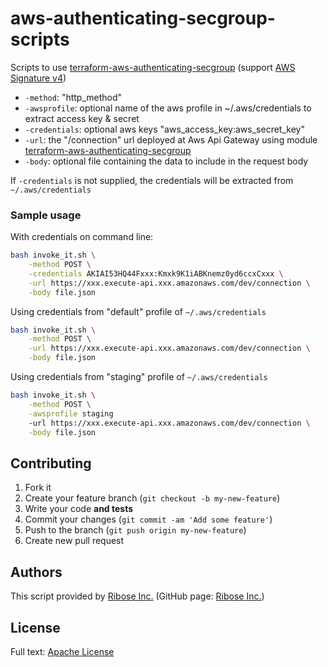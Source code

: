 # aws-authenticating-secgroup-scripts

Scripts to use [terraform-aws-authenticating-secgroup](https://github.com/riboseinc/terraform-aws-authenticating-secgroup) (support [AWS Signature v4](http://docs.aws.amazon.com/general/latest/gr/signature-version-4.html))

- `-method`: "http_method"
- `-awsprofile`: optional name of the aws profile in ~/.aws/credentials to extract access key & secret
- `-credentials`: optional aws keys "aws_access_key:aws_secret_key"
- `-url`: the "/connection" url deployed at Aws Api Gateway using module [terraform-aws-authenticating-secgroup](https://github.com/riboseinc/terraform-aws-authenticating-secgroup)
- `-body`: optional file containing the data to include in the request body

If `-credentials` is not supplied, the credentials will be extracted from `~/.aws/credentials`

### Sample usage

With credentials on command line:

```bash
bash invoke_it.sh \
    -method POST \
    -credentials AKIAI53HQ44Fxxx:Kmxk9K1iABKnemz0yd6ccxCxxx \
    -url https://xxx.execute-api.xxx.amazonaws.com/dev/connection \
    -body file.json
```

Using credentials from "default" profile of `~/.aws/credentials`

```bash
bash invoke_it.sh \
    -method POST \
    -url https://xxx.execute-api.xxx.amazonaws.com/dev/connection \
    -body file.json
```

Using credentials from "staging" profile of `~/.aws/credentials`

```bash
bash invoke_it.sh \
    -method POST \
    -awsprofile staging
    -url https://xxx.execute-api.xxx.amazonaws.com/dev/connection \
    -body file.json
```

## Contributing

1. Fork it
2. Create your feature branch (`git checkout -b my-new-feature`)
3. Write your code **and tests**
4. Commit your changes (`git commit -am 'Add some feature'`)
5. Push to the branch (`git push origin my-new-feature`)
6. Create new pull request


## Authors

This script provided by [Ribose Inc.](https://www.ribose.com) (GitHub page: [Ribose Inc.](https://github.com/riboseinc))


## License

Full text: [Apache License](LICENSE)
